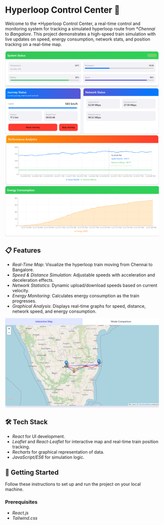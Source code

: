 # Hyperloop Control Center 🚄

Welcome to the *Hyperloop Control Center, a real-time control and monitoring system for tracking a simulated hyperloop route from **Chennai* to *Bangalore*. This project demonstrates a high-speed train simulation with live updates on speed, energy consumption, network stats, and position tracking on a real-time map.

![Hyperloop Dashboard](https://github.com/Sushindh/Hyperloop-Team/blob/main/src/images/Simulationpage1.png)
![Hyperloop Dashboard 2](https://github.com/Sushindh/Hyperloop-Team/blob/main/src/images/Simulationpage2.png)
![Hyperloop Dashboard 3](https://github.com/Sushindh/Hyperloop-Team/blob/main/src/images/Simulationpage3.png)

## 📋 Features

- *Real-Time Map*: Visualize the hyperloop train moving from Chennai to Bangalore.
- *Speed & Distance Simulation*: Adjustable speeds with acceleration and deceleration effects.
- *Network Statistics*: Dynamic upload/download speeds based on current velocity.
- *Energy Monitoring*: Calculates energy consumption as the train progresses.
- *Graphical Analysis*: Displays real-time graphs for speed, distance, network speed, and energy consumption.

![Real-Time Map](https://github.com/Sushindh/Hyperloop-Team/blob/main/src/images/Map1.png)

## 🛠 Tech Stack

- *React* for UI development.
- *Leaflet* and *React-Leaflet* for interactive map and real-time train position tracking.
- *Recharts* for graphical representation of data.
- *JavaScript/ES6* for simulation logic.

## 🚀 Getting Started

Follow these instructions to set up and run the project on your local machine.

### Prerequisites
- *React.js*
- *Tailwind.css*



